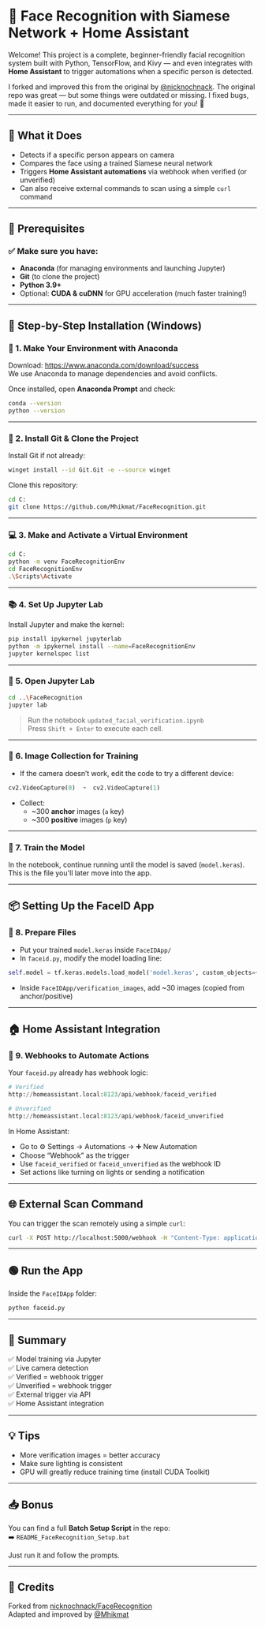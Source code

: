 # 🧠 Face Recognition with Siamese Network + Home Assistant

Welcome! This project is a complete, beginner-friendly facial recognition system built with Python, TensorFlow, and Kivy — and even integrates with **Home Assistant** to trigger automations when a specific person is detected.

I forked and improved this from the original by [@nicknochnack](https://github.com/nicknochnack/FaceRecognition). The original repo was great — but some things were outdated or missing. I fixed bugs, made it easier to run, and documented everything for you! 🎯

---

## 📸 What it Does

- Detects if a specific person appears on camera
- Compares the face using a trained Siamese neural network
- Triggers **Home Assistant automations** via webhook when verified (or unverified)
- Can also receive external commands to scan using a simple `curl` command

---

## 🧰 Prerequisites

### ✅ Make sure you have:

- **Anaconda** (for managing environments and launching Jupyter)
- **Git** (to clone the project)
- **Python 3.9+**
- Optional: **CUDA & cuDNN** for GPU acceleration (much faster training!)

---

## 🧪 Step-by-Step Installation (Windows)

### 🧱 1. Make Your Environment with Anaconda

Download: https://www.anaconda.com/download/success  
We use Anaconda to manage dependencies and avoid conflicts.

Once installed, open **Anaconda Prompt** and check:
```bash
conda --version
python --version
```

---

### 🧲 2. Install Git & Clone the Project

Install Git if not already:
```bash
winget install --id Git.Git -e --source winget
```

Clone this repository:
```bash
cd C:
git clone https://github.com/Mhikmat/FaceRecognition.git
```

---

### 💻 3. Make and Activate a Virtual Environment

```bash
cd C:
python -m venv FaceRecognitionEnv
cd FaceRecognitionEnv
.\Scripts\Activate
```

---

### 📚 4. Set Up Jupyter Lab

Install Jupyter and make the kernel:
```bash
pip install ipykernel jupyterlab
python -m ipykernel install --name=FaceRecognitionEnv
jupyter kernelspec list
```

---

### 🚀 5. Open Jupyter Lab

```bash
cd ..\FaceRecognition
jupyter lab
```

> Run the notebook `updated_facial_verification.ipynb`  
> Press `Shift + Enter` to execute each cell.

---

### 📸 6. Image Collection for Training

- If the camera doesn’t work, edit the code to try a different device:
```python
cv2.VideoCapture(0)  ➝  cv2.VideoCapture(1)
```

- Collect:
  - ~300 **anchor** images (`a` key)
  - ~300 **positive** images (`p` key)

---

### 🧠 7. Train the Model

In the notebook, continue running until the model is saved (`model.keras`).  
This is the file you'll later move into the app.

---

## 📦 Setting Up the FaceID App

### 🧩 8. Prepare Files

- Put your trained `model.keras` inside `FaceIDApp/`
- In `faceid.py`, modify the model loading line:
```python
self.model = tf.keras.models.load_model('model.keras', custom_objects={'L1Dist': L1Dist})
```

- Inside `FaceIDApp/verification_images`, add ~30 images (copied from anchor/positive)

---

## 🏠 Home Assistant Integration

### 🔗 9. Webhooks to Automate Actions

Your `faceid.py` already has webhook logic:

```python
# Verified
http://homeassistant.local:8123/api/webhook/faceid_verified

# Unverified
http://homeassistant.local:8123/api/webhook/faceid_unverified
```

In Home Assistant:
- Go to ⚙️ Settings → Automations → ➕ New Automation
- Choose “Webhook” as the trigger
- Use `faceid_verified` or `faceid_unverified` as the webhook ID
- Set actions like turning on lights or sending a notification

---

## 🌐 External Scan Command

You can trigger the scan remotely using a simple `curl`:
```bash
curl -X POST http://localhost:5000/webhook -H "Content-Type: application/json" -d "{\"status\": \"scan\"}"
```

---

## 🟢 Run the App

Inside the `FaceIDApp` folder:
```bash
python faceid.py
```

---

## 📝 Summary

✅ Model training via Jupyter  
✅ Live camera detection  
✅ Verified = webhook trigger  
✅ Unverified = webhook trigger  
✅ External trigger via API  
✅ Home Assistant integration

---

## 💡 Tips

- More verification images = better accuracy  
- Make sure lighting is consistent  
- GPU will greatly reduce training time (install CUDA Toolkit)

---

## 📥 Bonus

You can find a full **Batch Setup Script** in the repo:  
➡️ `README_FaceRecognition_Setup.bat`

Just run it and follow the prompts.

---

## 🙌 Credits

Forked from [nicknochnack/FaceRecognition](https://github.com/nicknochnack/FaceRecognition)  
Adapted and improved by [@Mhikmat](https://github.com/Mhikmat)
